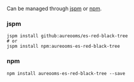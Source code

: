 Can be managed through
[jspm](http://jspm.io)
or [npm](https://github.com/npm/npm).

### jspm
```terminal
jspm install github:aureooms/es-red-black-tree
# or
jspm install npm:aureooms-es-red-black-tree
```

### npm
```terminal
npm install aureooms-es-red-black-tree --save
```
